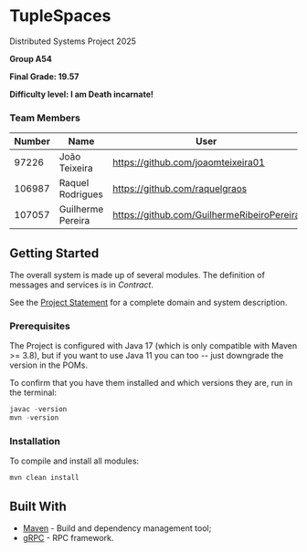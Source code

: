 # TupleSpaces

Distributed Systems Project 2025

**Group A54**

**Final Grade: 19.57**

**Difficulty level: I am Death incarnate!**

### Team Members

| Number | Name              | User                             | Email                               |
|--------|-------------------|----------------------------------|-------------------------------------|
| 97226  | João Teixeira | <https://github.com/joaomteixeira01>   | <mailto:cotateixeira@tecnico.ulisboa.pt>   |
| 106987  | Raquel Rodrigues       | <https://github.com/raquelgraos>     | <mailto:raquelgrodrigues@tecnico.ulisboa.pt>     |
| 107057  | Guilherme Pereira     | <https://github.com/GuilhermeRibeiroPereira> | <mailto:guilherme.ribeiro.pereira@tecnico.ulisboa.pt> |

## Getting Started

The overall system is made up of several modules.
The definition of messages and services is in _Contract_.

See the [Project Statement](https://github.com/tecnico-distsys/Tuplespaces-2025) for a complete domain and system description.

### Prerequisites

The Project is configured with Java 17 (which is only compatible with Maven >= 3.8), but if you want to use Java 11 you
can too -- just downgrade the version in the POMs.

To confirm that you have them installed and which versions they are, run in the terminal:

```s
javac -version
mvn -version
```

### Installation

To compile and install all modules:

```s
mvn clean install
```

## Built With

* [Maven](https://maven.apache.org/) - Build and dependency management tool;
* [gRPC](https://grpc.io/) - RPC framework.
